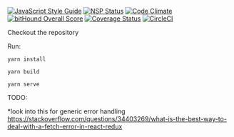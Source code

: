 [![JavaScript Style Guide](https://img.shields.io/badge/code_style-standard-brightgreen.svg)](https://standardjs.com)
[![NSP Status](https://nodesecurity.io/orgs/botagar/projects/336064d2-3c24-4925-bd7c-b738c37f4387/badge)](https://nodesecurity.io/orgs/botagar/projects/336064d2-3c24-4925-bd7c-b738c37f4387)
[![Code Climate](https://codeclimate.com/github/botagar/react-redux-complete-example/badges/gpa.svg)](https://codeclimate.com/github/botagar/react-redux-complete-example)
[![bitHound Overall Score](https://www.bithound.io/github/botagar/react-redux-complete-example/badges/score.svg)](https://www.bithound.io/github/botagar/react-redux-complete-example)
[![Coverage Status](https://coveralls.io/repos/github/botagar/react-redux-complete-example/badge.svg?branch=master)](https://coveralls.io/github/botagar/react-redux-complete-example?branch=master)
[![CircleCI](https://circleci.com/gh/botagar/react-redux-complete-example.svg?style=svg)](https://circleci.com/gh/botagar/react-redux-complete-example)

Checkout the repository

Run:

    yarn install

    yarn build

    yarn serve

TODO:

*look into this for generic error handling https://stackoverflow.com/questions/34403269/what-is-the-best-way-to-deal-with-a-fetch-error-in-react-redux
